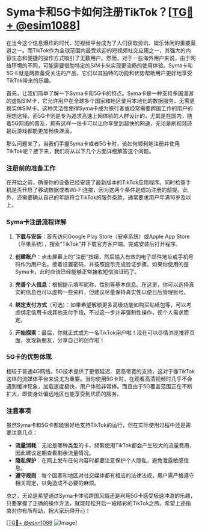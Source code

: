 # Syma卡和5G卡如何注册TikTok？[[TG💪+ @esim1088](https://t.me/s/esim1088)]

在当今这个信息爆炸的时代，短视频平台成为了人们获取资讯、娱乐休闲的重要渠道之一。而TikTok作为全球范围内最受欢迎的短视频社交应用之一，其强大的内容生态和便捷的操作方式吸引了无数用户。然而，对于一些海外用户来说，由于网络环境的不同，可能需要借助特定的SIM卡来实现更流畅的使用体验。Syma卡和5G卡就是两款备受关注的产品，它们以其独特的功能和优势帮助用户更好地享受TikTok带来的乐趣。

首先，让我们简单了解一下Syma卡和5G卡的特点。Syma卡是一种支持多国漫游的虚拟SIM卡，它允许用户在全球多个国家和地区使用本地化的数据服务，无需更换实体SIM卡。这种灵活性使得Syma卡成为旅行者或经常需要跨国工作的用户的理想选择。而5G卡则是专为追求高速上网体验的人群设计的，尤其是在国内，随着5G网络的普及，拥有这样一张卡可以让你享受到超快的网速，无论是刷视频还是玩游戏都能更加畅快淋漓。

那么问题来了，当我们手握Syma卡或者5G卡时，该如何顺利地注册并使用TikTok呢？接下来，我们将从以下几个方面详细解答这个问题。

### 注册前的准备工作

在开始之前，确保你的设备已经安装了最新版本的TikTok应用程序。同时检查手机是否开启了移动数据或者Wi-Fi连接，因为这两个条件是成功注册的前提。此外，还需要确认自己的年龄符合TikTok的服务条款，通常要求用户年满16岁及以上。

### Syma卡注册流程详解

1. **下载与安装**：首先访问Google Play Store（安卓系统）或Apple App Store（苹果系统），搜索“TikTok”并下载官方客户端。完成安装后打开程序。
   
2. **创建账户**：点击屏幕上的“注册”按钮，然后输入有效的电子邮件地址或手机号码作为用户名。接着设置密码，并按照提示完成验证步骤。如果你使用的是Syma卡，此时应该已经能够正常接收短信验证码了。

3. **完善个人信息**：根据提示填写昵称、性别等基本信息。在这里，你可以选择真实的信息也可以虚构一些资料，但建议尽量保持真实性以便日后管理账号。

4. **绑定支付方式**（可选）：如果希望解锁更多高级功能如购买贴纸包等，可以考虑绑定信用卡或其他支付手段。不过这一步并非强制性操作，视个人需求而定。

5. **开始探索**：最后，你就正式成为一名TikTok用户啦！现在可以尽情浏览推荐页面，发现新朋友，分享自己的创作啦！

### 5G卡的优势体现

相较于普通4G网络，5G技术提供了更低延迟、更高带宽的支持，这对于像TikTok这样的流媒体平台来说尤为重要。当你使用5G卡时，在观看高清视频时几乎不会遇到缓冲现象，加载速度极快，用户体验非常棒。而且由于5G覆盖范围正在不断扩大，即使身处偏远地区也能享受到优质的服务。

### 注意事项

虽然Syma卡和5G卡都能很好地支持TikTok的运行，但在实际使用过程中还是需要注意几点：
- **流量消耗**：无论是哪种类型的卡，频繁使用TikTok都会产生较大的流量费用，因此建议定期查看剩余流量情况。
- **隐私保护**：在网上发布任何内容时都要注意保护个人隐私，避免泄露敏感信息。
- **遵守规则**：每个国家和地区对社交媒体都有相应的法律法规，用户需严格遵守相关规定，以免造成不必要的麻烦。

总之，无论是希望通过Syma卡体验跨国风情还是利用5G卡感受极速冲浪的乐趣，只要掌握了正确的操作方法，就能轻松开启一段精彩的TikTok之旅。希望上述指南对你有所帮助，祝大家玩得开心！

[[TG💪+ @esim1088](https://t.me/s/esim1088) ![Image](https://i.postimg.cc/4NQfJmqS/Snipaste-2025-05-13-00-14-12.png)]